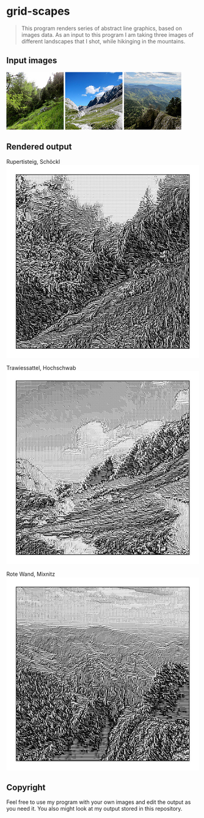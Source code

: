 # grid-scapes
>This program renders series of abstract line graphics, based on images data. As an input to this program I am taking three images of different landscapes that I shot, while hikinging in the mountains. 


## Input images
![schoeckl](gridScapes/in/schoeckl.jpg)
![hochschwab](gridScapes/in/hochschwab.jpg)
![schoeckl](gridScapes/in/rotewand.jpg)

## Rendered output
Rupertisteig, Schöckl 
![schoeckl](gridScapes/out/schoeckl/schoeckl.jpg)

Trawiessattel, Hochschwab 
![hochschwab](gridScapes/out/hochschwab/hochschwab.jpg)

Rote Wand, Mixnitz 
![schoeckl](gridScapes/out/rotewand/rotewand.jpg)

## Copyright
Feel free to use my program with your own images and edit the output as you need it. You also might look at my output stored in this repository.
